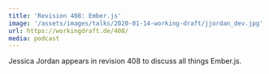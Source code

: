 ```yaml
---
title: 'Revision 408: Ember.js'
image: '/assets/images/talks/2020-01-14-working-draft/jjordan_dev.jpg'
url: https://workingdraft.de/408/
media: podcast
---
```


Jessica Jordan appears in revision 408 to discuss all things Ember.js.
